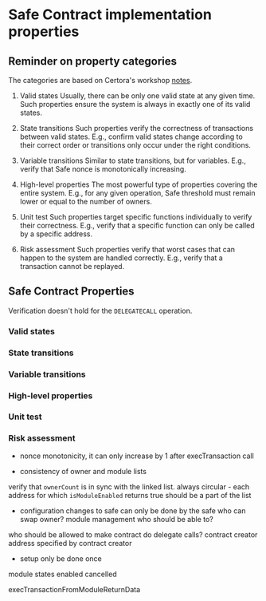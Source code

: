 # Safe Contract implementation properties

## Reminder on property categories

The categories are based on Certora's workshop [notes](https://github.com/Certora/Tutorials/blob/40ad7970bfafd081f6f416fe36b31981e48c6857/3DayWorkshop/SymbolicPool/properties.md).

1. Valid states
   Usually, there can be only one valid state at any given time. Such properties ensure the system is always in exactly one of its valid states.

2. State transitions
   Such properties verify the correctness of transactions between valid states. E.g., confirm valid states change according to their correct order or transitions only occur under the right conditions.

3. Variable transitions
   Similar to state transitions, but for variables. E.g., verify that Safe nonce is monotonically increasing.

4. High-level properties
   The most powerful type of properties covering the entire system. E.g., for any given operation, Safe threshold must remain lower or equal to the number of owners.

5. Unit test
   Such properties target specific functions individually to verify their correctness. E.g., verify that a specific function can only be called by a specific address.

6. Risk assessment
   Such properties verify that worst cases that can happen to the system are handled correctly. E.g., verify that a transaction cannot be replayed.

## Safe Contract Properties

Verification doesn't hold for the `DELEGATECALL` operation.

### Valid states

### State transitions

### Variable transitions

### High-level properties

### Unit test

### Risk assessment

-   nonce monotonicity, it can only increase by 1 after execTransaction call

-   consistency of owner and module lists

verify that `ownerCount` is in sync with the linked list.
always circular - each address for which `isModuleEnabled` returns true should be a part of the list

-   configuration changes to safe can only be done by the safe
    who can swap owner?
    module management
    who should be able to?

who should be allowed to make contract do delegate calls?
contract creator
address specified by contract creator

-   setup only be done once

module states
enabled
cancelled

execTransactionFromModuleReturnData
